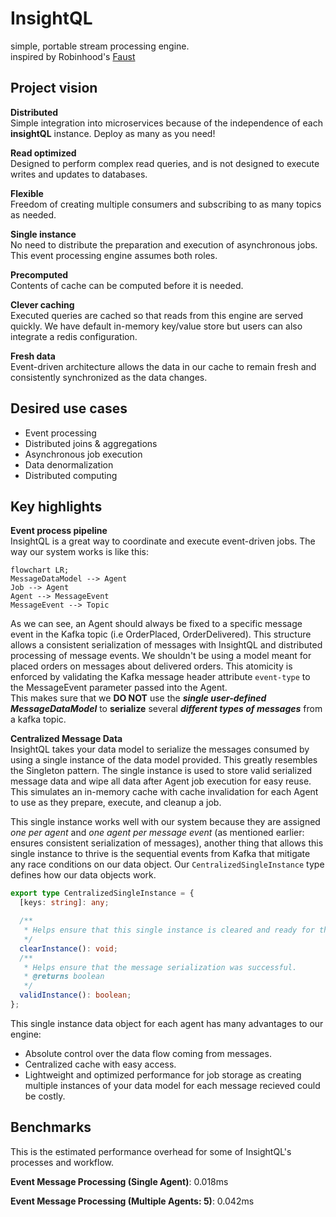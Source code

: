 # InsightQL
simple, portable stream processing engine.  
inspired by Robinhood's [Faust](https://faust.readthedocs.io/en/latest/introduction.html)

## Project vision

**Distributed**  
Simple integration into microservices because of the independence of each **insightQL** instance. Deploy as many as you need! 

**Read optimized**  
Designed to perform complex read queries, and is not designed to execute writes and updates to databases.

**Flexible**  
Freedom of creating multiple consumers and subscribing to as many topics as needed.

**Single instance**  
No need to distribute the preparation and execution of asynchronous jobs. This event processing engine assumes both roles.

**Precomputed**  
Contents of cache can be computed before it is needed.

**Clever caching**  
Executed queries are cached so that reads from this engine are served quickly. We have default in-memory key/value store but users can also integrate a redis configuration.

**Fresh data**  
Event-driven architecture allows the data in our cache to remain fresh and consistently synchronized as the data changes.

## Desired use cases
- Event processing
- Distributed joins & aggregations
- Asynchronous job execution
- Data denormalization
- Distributed computing

## Key highlights

**Event process pipeline**  
InsightQL is a great way to coordinate and execute event-driven jobs. The way our system works is like this: 
```mermaid
flowchart LR;
MessageDataModel --> Agent
Job --> Agent
Agent --> MessageEvent
MessageEvent --> Topic
```
As we can see, an Agent should always be fixed to a specific message event in the Kafka topic (i.e OrderPlaced, OrderDelivered). This structure allows a consistent serialization of messages with InsightQL and distributed processing of message events. We shouldn't be using a model meant for placed orders on messages about delivered orders. This atomicity is enforced by validating the Kafka message header attribute `event-type` to the MessageEvent parameter passed into the Agent.  
This makes sure that we **DO NOT** use the **_single user-defined MessageDataModel_** to **serialize** several **_different types of messages_** from a kafka topic.


**Centralized Message Data**  
InsightQL takes your data model to serialize the messages consumed by using a single instance of the data model provided. This greatly resembles the Singleton pattern. The single instance is used to store valid serialized message data and wipe all data after Agent job execution for easy reuse. This simulates an in-memory cache with cache invalidation for each Agent to use as they prepare, execute, and cleanup a job.

This single instance works well with our system because they are assigned *one per agent* and *one agent per message event* (as mentioned earlier: ensures consistent serialization of messages), another thing that allows this single instance to thrive is the sequential events from Kafka that mitigate any race conditions on our data object. Our `CentralizedSingleInstance` type defines how our data objects work.
```typescript
export type CentralizedSingleInstance = {
  [keys: string]: any;

  /**
   * Helps ensure that this single instance is cleared and ready for the next message serialization.
   */
  clearInstance(): void;
  /**
   * Helps ensure that the message serialization was successful.
   * @returns boolean
   */
  validInstance(): boolean;
};
```
This single instance data object for each agent has many advantages to our engine:
- Absolute control over the data flow coming from messages.
- Centralized cache with easy access.
- Lightweight and optimized performance for job storage as creating multiple instances of your data model for each message recieved could be costly.

## Benchmarks

This is the estimated performance overhead for some of InsightQL's processes and workflow. 

**Event Message Processing (Single Agent)**: 0.018ms

**Event Message Processing (Multiple Agents: 5)**: 0.042ms

